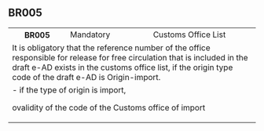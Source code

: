 ## BR005
<table>
 <tr>
  <th>
   BR005
  </th>
  <td>
   Mandatory
  </td>
  <td>
   Customs Office List
  </td>
 </tr>
 <tr>
  <td colspan="3">
   It is obligatory that the reference number of the office responsible for release for free circulation that is included in the draft e-AD exists in the customs office list, if the origin type code of the draft e-AD is Origin-import.
  </td>
 </tr>
 <tr>
  <td colspan="3">
   - if the type of origin is import,


ovalidity of the code of the Customs office of import
  </td>
 </tr>
</table>
